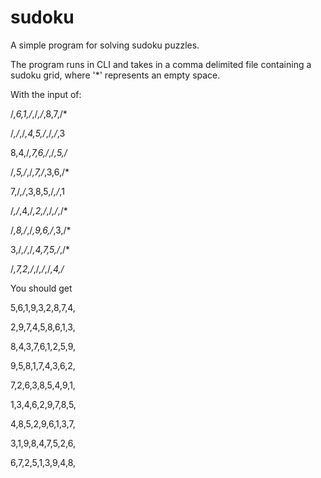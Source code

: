 # sudoku

A simple program for solving sudoku puzzles.

The program runs in CLI and takes in a comma delimited file containing a sudoku grid, where '*' represents an empty space.

With the input of:

/*,6,1,/*,/*,/*,8,7,/*

/*,/*,/*,4,5,/*,/*,/*,3

8,4,/*,7,6,/*,/*,5,/*

/*,5,/*,/*,7,/*,3,6,/*

7,/*,/*,3,8,5,/*,/*,1

/*,/*,4,/*,2,/*,/*,/*,/*

/*,8,/*,/*,9,6,/*,3,/*

3,/*,/*,/*,4,7,5,/*,/*

/*,7,2,/*,/*,/*,/*,4,/*


You should get

5,6,1,9,3,2,8,7,4,

2,9,7,4,5,8,6,1,3,

8,4,3,7,6,1,2,5,9,

9,5,8,1,7,4,3,6,2,

7,2,6,3,8,5,4,9,1,

1,3,4,6,2,9,7,8,5,

4,8,5,2,9,6,1,3,7,

3,1,9,8,4,7,5,2,6,

6,7,2,5,1,3,9,4,8,

